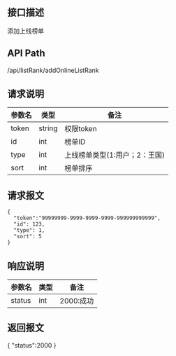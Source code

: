 ## 接口描述
添加上线榜单
## API Path
/api/listRank/addOnlineListRank
## 请求说明
|参数名   |类型    |备注             |
|---------|--------|-----------------|
|token    |string  |权限token        |
|id       |int     |榜单ID           |
|type     |int     |上线榜单类型(1:用户；2：王国) |
|sort     |int     |榜单排序         |
## 请求报文
    { 
      "token":"99999999-9999-9999-9999-999999999999",
      "id": 123,
      "type": 1,
      "sort": 5
    }
    
## 响应说明
|参数名   |类型    |备注             |
|---------|--------|-----------------|
|status   |int     |2000:成功        |
## 返回报文
  {
    "status":2000 
  }
